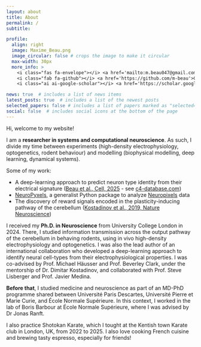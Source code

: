 ```yaml
---
layout: about
title: About
permalink: /
subtitle: 

profile:
  align: right
  image: Maxime_Beau.png
  image_circular: false # crops the image to make it circular
  max-width: 30px
  more_info: >
    <i class="fas fa-envelope"></i> <a href='mailto:m.beau047@gmail.com'>Email</a> <br>
    <i class="fab fa-github"></i> <a href='https://github.com/m-beau'>Github</a> <br>
    <i class="ai ai-google-scholar"></i> <a href='https://scholar.google.co.uk/citations?user=dwvkuEAAAAAJ&hl=en'>Google scholar</a>

news: true  # includes a list of news items
latest_posts: true  # includes a list of the newest posts
selected_papers: false # includes a list of papers marked as "selected={true}"
social: false  # includes social icons at the bottom of the page
---
```


Hi, welcome to my website!

I am a **researcher in systems and computational neuroscience**. As such, I divide my time between experiments (high-density electrophysiology, optogenetics, rodent behaviour) and modelling (biophysical modelling, deep learning, dynamical systems).

Some of my work:

- A deep-learning approach to predict neuron type identity from their electrical signature ([Beau et al., Cell, 2025](https://bsky.app/profile/maxime-beau.bsky.social/post/3ljcytuuulk25) - see [c4-database.com](www.c4-database.com))
- [NeuroPyxels](https://github.com/m-beau/NeuroPyxels), a generalist Python package to analyze [Neuropixels](https://www.nature.com/articles/nature24636) data
- The discovery of reward signals encoded in the plasticity-inducing pathway of the cerebellum ([Kostadinov et al., 2019, Nature Neuroscience](https://www.nature.com/articles/s41593-019-0381-8))

I received my **Ph.D. in Neuroscience** from University College London in 2024. There, I studied information transmission across the output pathway of the cerebellum in behaving rodents, using in vivo high-density electrophysiology and optogenetics. I was also the lead author of an international collaboration who developed a deep-learning approach to identify neural cell-types from their electrophysiological properties. I was co-advised by Prof. Michael Häusser and Prof. Beverley Clark, under the mentorship of Dr. Dimitar Kostadinov, and collaborated with Prof. Steve Lisberger and Prof. Javier Medina.

**Before that**, I studied medicine and neuroscience as part of an MD-PhD programme shared between Université Paris Descartes, Université Pierre et Marie Curie, and École Normale Supérieure. In this context, I worked in the lab of Boris Barbour at École Normale Supérieure, where I was advised by Dr Jonas Ranft.

I also practice Shotokan Karate, which I tought at the Kentish town Karate club in London, UK, from 2022 to 2025. I also love cooking French cuisine and brewing tasty espresso, especially for friends!